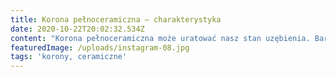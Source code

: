 ```yaml
---
title: Korona pełnoceramiczna – charakterystyka
date: 2020-10-22T20:02:32.534Z
content: "Korona pełnoceramiczna może uratować nasz stan uzębienia. Bardzo często ludzie tracą kawałki zębów albo całe zęby w skutek groźnych i wyniszczających chorób (np. próchnica) albo urazów mechanicznych. Niewłaściwa higiena jamy ustnej i niepoprawna dieta bardzo mocno wpływają na stan uzębienia, niestety bardzo wiele osób nie zdaje sobie sprawy jak ważne jest przestrzeganie tych dwóch zasad.\r\n\nChoroby zębów bardzo szybko się pogłębiają, a pacjenci wymagają specjalistycznego leczenia. Korona pełnoceramiczna wygląda bardzo naturalnie, jest bardzo trwała, a także nie powoduje dyskomfortu w jamie ustnej. Jej wstawienie wykonywane jest bardzo precyzyjnie i profesjonalnie, dlatego pacjent może być spokojny o przyszły wygląd zęba."
featuredImage: /uploads/instagram-08.jpg
tags: 'korony, ceramiczne'
---
```


